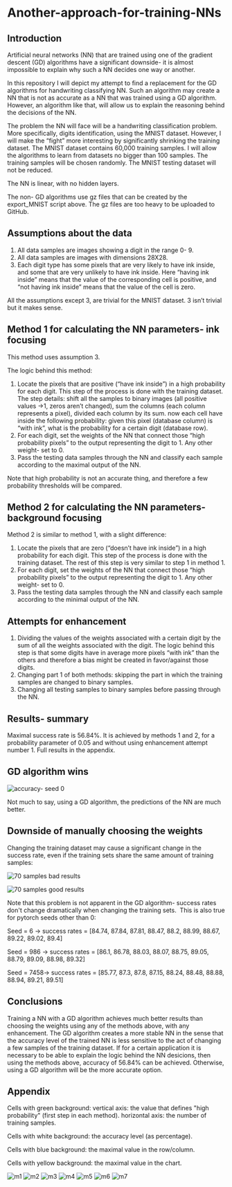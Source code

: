 # Another-approach-for-training-NNs

## Introduction

Artificial neural networks (NN) that are trained using one of the gradient descent (GD) algorithms have a significant downside- it is almost impossible to explain why such a NN decides one way or another.

In this repository I will depict my attempt to find a replacement for the GD algorithms for handwriting classifying NN. Such an algorithm may create a NN that is not as accurate as a NN that was trained using a GD algorithm. However, an algorithm like that, will allow us to explain the reasoning behind the decisions of the NN.

The problem the NN will face will be a handwriting classification problem. More specifically, digits identification, using the MNIST dataset. However, I will make the “fight” more interesting by significantly shrinking the training dataset. The MNIST dataset contains 60,000 training samples. I will allow the algorithms to learn from datasets no bigger than 100 samples. 
The training samples will be chosen randomly. The MNIST testing dataset will not be reduced.

The NN is linear, with no hidden layers.

The non- GD algorithms use gz files that can be created by the export_MNIST script above. The gz files are too heavy to be uploaded to GitHub.

## Assumptions about the data

1. All data samples are images showing a digit in the range 0- 9.
2. All data samples are images with dimensions 28X28.
3. Each digit type has some pixels that are very likely to have ink inside, and some that are very unlikely to have ink inside. Here “having ink inside” means that the value of the corresponding cell is positive, and “not having ink inside” means that the value of the cell is zero.

All the assumptions except 3, are trivial for the MNIST dataset. 3 isn’t trivial but it makes sense. 

## Method 1 for calculating the NN parameters- ink focusing

This method uses assumption 3. 

The logic behind this method:
1. Locate the pixels that are positive (“have ink inside”) in a high probability for each digit. This step of the process is done with the training dataset. The step details: shift all the samples to binary images (all positive values ->1, zeros aren’t changed), sum the columns (each column represents a pixel), divided each column by its sum. now each cell have inside the following probability: given this pixel (database column) is “with ink”, what is the probability for a certain digit (database row).
2. For each digit, set the weights of the NN that connect those “high probability pixels” to the output representing the digit to 1. Any other weight- set to 0.
3. Pass the testing data samples through the NN and classify each sample according to the maximal output of the NN.

Note that high probability is not an accurate thing, and therefore a few probability thresholds will be compared.

## Method 2 for calculating the NN parameters- background focusing

Method 2 is similar to method 1, with a slight difference:
1. Locate the pixels that are zero (“doesn’t have ink inside”) in a high probability for each digit. This step of the process is done with the training dataset. The rest of this step is very similar to step 1 in method 1.
2. For each digit, set the weights of the NN that connect those “high probability pixels” to the output representing the digit to 1. Any other weight- set to 0.
3. Pass the testing data samples through the NN and classify each sample according to the minimal output of the NN.

## Attempts for enhancement

1. Dividing the values of the weights associated with a certain digit by the sum of all the weights associated with the digit. The logic behind this step is that some digits have in average more pixels “with ink” than the others and therefore a bias might be created in favor/against those digits.
2. Changing part 1 of both methods: skipping the part in which the training samples are changed to binary samples.
3. Changing all testing samples to binary samples before passing through the NN.

## Results- summary

Maximal success rate is 56.84%. It is achieved by methods 1 and 2, for a probability parameter of 0.05 and without using enhancement attempt number 1. Full results in the appendix.

## GD algorithm wins 

![accuracy- seed 0](https://github.com/omri24/Another-approach-for-training-NNs/assets/115406253/01414fa7-3bf8-4ab2-9d02-dedb33000940)

Not much to say, using a GD algorithm, the predictions of the NN are much better.

## Downside of manually choosing the weights 
Changing the training dataset may cause a significant change in the success rate, even if the training sets share the same amount of training samples:

![70 samples bad results](https://github.com/omri24/Another-approach-for-training-NNs/assets/115406253/4507d65b-f23b-4629-8a8b-0eb3f3442cb3)

![70 samples good results](https://github.com/omri24/Another-approach-for-training-NNs/assets/115406253/98f8352c-32a0-40a9-9fbd-ba0d8f640053)

Note that this problem is not apparent in the GD algorithm- success rates don't change dramatically when changing the training sets. 
This is also true for pytorch seeds other than 0:

Seed = 6 -> success rates = [84.74, 87.84, 87.81, 88.47, 88.2, 88.99, 88.67, 89.22, 89.02, 89.4]

Seed = 986 -> success rates = [86.1, 86.78, 88.03, 88.07, 88.75, 89.05, 88.79, 89.09, 88.98, 89.32]

Seed = 7458-> success rates = [85.77, 87.3, 87.8, 87.15, 88.24, 88.48, 88.88, 88.94, 89.21, 89.51]


## Conclusions
Training a NN with a GD algorithm achieves much better results than choosing the weights using any of the methods above, with any enhancement. The GD algorithm creates a more stable NN in the sense that the accuracy level of the trained NN is less sensitive to the act of changing a few samples of the training dataset. If for a certain application it is necessary to be able to explain the logic behind the NN desicions, then using the methods above, accuracy of 56.84% can be achieved. Otherwise, using a GD algorithm will be the more accurate option.

## Appendix

Cells with green background:
vertical axis: the value that defines "high probability" (first step in each method).
horizontal axis: the number of training samples.

Cells with white background: the accuracy level (as percentage).

Cells with blue background: the maximal value in the row/column.

Cells with yellow background: the maximal value in the chart.

![m1](https://github.com/omri24/Another-approach-for-training-NNs/assets/115406253/acac576c-0677-4412-a62b-c0b4a67d17bc)
![m2](https://github.com/omri24/Another-approach-for-training-NNs/assets/115406253/d2a177f0-7852-461d-9db9-22a8e8694a9a)
![m3](https://github.com/omri24/Another-approach-for-training-NNs/assets/115406253/64466c0e-fd85-45b2-a553-4bd7cbe0234b)
![m4](https://github.com/omri24/Another-approach-for-training-NNs/assets/115406253/a2e40631-92e6-4c9e-ab54-d6c0ddd3cde0)
![m5](https://github.com/omri24/Another-approach-for-training-NNs/assets/115406253/affd8e6a-0a47-4da7-9898-81f757621e9d)
![m6](https://github.com/omri24/Another-approach-for-training-NNs/assets/115406253/123e6830-896a-4098-9464-db4e0cf841f3)
![m7](https://github.com/omri24/Another-approach-for-training-NNs/assets/115406253/34c96fe4-84e3-4551-8f02-f5a1e5990df8)


